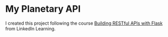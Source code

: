 # My Planetary API

I created this project following the course [Building RESTful APIs with Flask](https://www.linkedin.com/learning/building-restful-apis-with-flask) from LinkedIn Learning.

